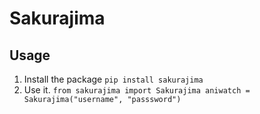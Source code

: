 # Sakurajima
## Usage
1. Install the package `pip install sakurajima`
2. Use it. ```from sakurajima import Sakurajima
aniwatch = Sakurajima("username", "passsword")```